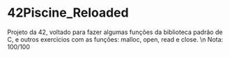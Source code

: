 # 42Piscine_Reloaded
Projeto da 42, voltado para fazer algumas funções da biblioteca padrão de C, e outros exercicios com as funções: 
malloc, open, read e close. \n
Nota: 100/100
